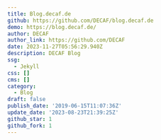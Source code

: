 ```yaml
---
title: Blog.decaf.de
github: https://github.com/DECAF/blog.decaf.de
demo: https://blog.decaf.de/
author: DECAF
author_link: https://github.com/DECAF
date: 2023-11-27T05:56:29.940Z
description: DECAF Blog
ssg:
  - Jekyll
css: []
cms: []
category:
  - Blog
draft: false
publish_date: '2019-06-15T11:07:36Z'
update_date: '2023-08-23T21:39:25Z'
github_star: 1
github_fork: 1
---
```

